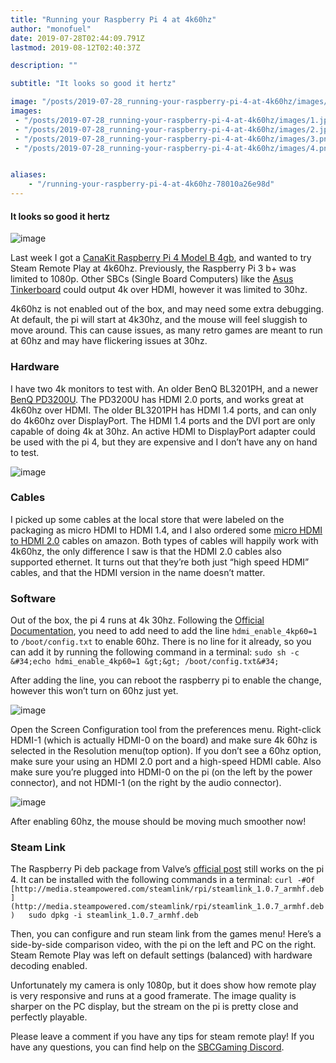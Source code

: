 ```yaml
---
title: "Running your Raspberry Pi 4 at 4k60hz"
author: "monofuel"
date: 2019-07-28T02:44:09.791Z
lastmod: 2019-08-12T02:40:37Z

description: ""

subtitle: "It looks so good it hertz"

image: "/posts/2019-07-28_running-your-raspberry-pi-4-at-4k60hz/images/1.jpeg" 
images:
 - "/posts/2019-07-28_running-your-raspberry-pi-4-at-4k60hz/images/1.jpeg"
 - "/posts/2019-07-28_running-your-raspberry-pi-4-at-4k60hz/images/2.jpeg"
 - "/posts/2019-07-28_running-your-raspberry-pi-4-at-4k60hz/images/3.png"
 - "/posts/2019-07-28_running-your-raspberry-pi-4-at-4k60hz/images/4.png"


aliases:
    - "/running-your-raspberry-pi-4-at-4k60hz-78010a26e98d"
---
```


#### It looks so good it hertz



![image](/posts/2019-07-28_running-your-raspberry-pi-4-at-4k60hz/images/1.jpeg)

Last week I got a [CanaKit Raspberry Pi 4 Model B 4gb](https://amzn.to/2y6X0Jv), and wanted to try Steam Remote Play at 4k60hz. Previously, the Raspberry Pi 3 b+ was limited to 1080p. Other SBCs (Single Board Computers) like the [Asus Tinkerboard](https://amzn.to/32FVBYD) could output 4k over HDMI, however it was limited to 30hz.

4k60hz is not enabled out of the box, and may need some extra debugging. At default, the pi will start at 4k30hz, and the mouse will feel sluggish to move around. This can cause issues, as many retro games are meant to run at 60hz and may have flickering issues at 30hz.

### Hardware

I have two 4k monitors to test with. An older BenQ BL3201PH, and a newer [BenQ PD3200U](https://amzn.to/2XSuQRX). The PD3200U has HDMI 2.0 ports, and works great at 4k60hz over HDMI. The older BL3201PH has HDMI 1.4 ports, and can only do 4k60hz over DisplayPort. The HDMI 1.4 ports and the DVI port are only capable of doing 4k at 30hz. An active HDMI to DisplayPort adapter could be used with the pi 4, but they are expensive and I don’t have any on hand to test.




![image](/posts/2019-07-28_running-your-raspberry-pi-4-at-4k60hz/images/2.jpeg)



### Cables

I picked up some cables at the local store that were labeled on the packaging as micro HDMI to HDMI 1.4, and I also ordered some [micro HDMI to HDMI 2.0](https://amzn.to/2K6u8af) cables on amazon. Both types of cables will happily work with 4k60hz, the only difference I saw is that the HDMI 2.0 cables also supported ethernet. It turns out that they’re both just “high speed HDMI” cables, and that the HDMI version in the name doesn’t matter.

### Software

Out of the box, the pi 4 runs at 4k 30hz. Following the [Official Documentation](https://www.raspberrypi.org/documentation/configuration/hdmi-config.md), you need to add need to add the line `hdmi_enable_4kp60=1` to `/boot/config.txt` to enable 60hz. There is no line for it already, so you can add it by running the following command in a terminal:
`sudo sh -c &#34;echo hdmi_enable_4kp60=1 &gt;&gt; /boot/config.txt&#34;`

After adding the line, you can reboot the raspberry pi to enable the change, however this won’t turn on 60hz just yet.




![image](/posts/2019-07-28_running-your-raspberry-pi-4-at-4k60hz/images/3.png)



Open the Screen Configuration tool from the preferences menu. Right-click HDMI-1 (which is actually HDMI-0 on the board) and make sure 4k 60hz is selected in the Resolution menu(top option). If you don’t see a 60hz option, make sure your using an HDMI 2.0 port and a high-speed HDMI cable. Also make sure you’re plugged into HDMI-0 on the pi (on the left by the power connector), and not HDMI-1 (on the right by the audio connector).




![image](/posts/2019-07-28_running-your-raspberry-pi-4-at-4k60hz/images/4.png)



After enabling 60hz, the mouse should be moving much smoother now!

### Steam Link

The Raspberry Pi deb package from Valve’s [official post](https://steamcommunity.com/app/353380/discussions/0/1743353164093954254/?ctp=4) still works on the pi 4. It can be installed with the following commands in a terminal:
``curl -#Of [http://media.steampowered.com/steamlink/rpi/steamlink_1.0.7_armhf.deb](http://media.steampowered.com/steamlink/rpi/steamlink_1.0.7_armhf.deb)  
sudo dpkg -i steamlink_1.0.7_armhf.deb``

Then, you can configure and run steam link from the games menu! Here’s a side-by-side comparison video, with the pi on the left and PC on the right. Steam Remote Play was left on default settings (balanced) with hardware decoding enabled.






Unfortunately my camera is only 1080p, but it does show how remote play is very responsive and runs at a good framerate. The image quality is sharper on the PC display, but the stream on the pi is pretty close and perfectly playable.

Please leave a comment if you have any tips for steam remote play! If you have any questions, you can find help on the [SBCGaming Discord](https://discord.gg/JdXc6nx).
